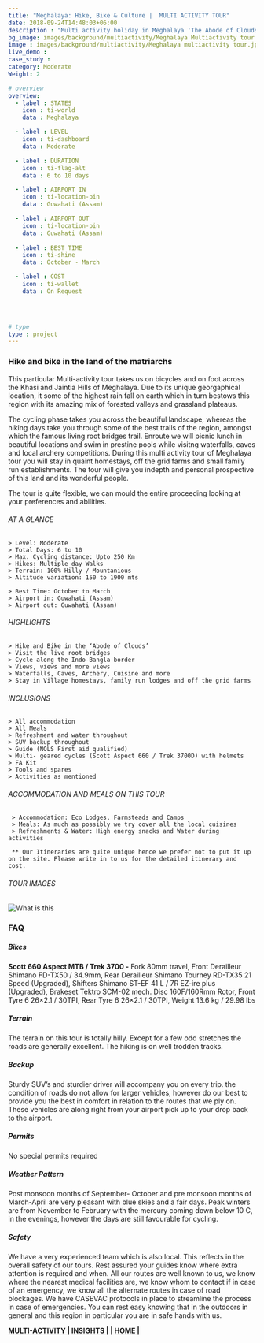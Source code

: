 ```yaml
---
title: "Meghalaya: Hike, Bike & Culture |  MULTI ACTIVITY TOUR"
date: 2018-09-24T14:48:03+06:00
description : "Multi activity holiday in Meghalaya 'The Abode of Clouds'"
bg_image: images/background/multiactivity/Meghalaya Multiactivity tour main.jpg
image : images/background/multiactivity/Meghalaya multiactivity tour.jpg
live_demo : 
case_study : 
category: Moderate
Weight: 2

# overview
overview:
  - label : STATES
    icon : ti-world
    data : Meghalaya

  - label : LEVEL
    icon : ti-dashboard
    data : Moderate 

  - label : DURATION
    icon : ti-flag-alt
    data : 6 to 10 days

  - label : AIRPORT IN
    icon : ti-location-pin
    data : Guwahati (Assam)

  - label : AIRPORT OUT
    icon : ti-location-pin
    data : Guwahati (Assam)
    
  - label : BEST TIME
    icon : ti-shine
    data : October - March

  - label : COST
    icon : ti-wallet
    data : On Request

 


# type
type : project
---
```


### Hike and bike in the land of the matriarchs

This particular Multi-activity tour takes us on bicycles and on foot across the Khasi and Jaintia Hills of Meghalaya. Due to its unique georgaphical location, it some of the  highest rain fall on earth which in turn bestows this region with its amazing mix of forested valleys and grassland plateaus. 

The cycling phase takes you across the beautiful landscape, whereas the hiking days take you through some of the best trails of the region, amongst which the famous living root bridges trail. Enroute we will picnic lunch in beautiful locations and swim in prestine pools while visitng waterfalls, caves and local archery competitions. During this multi activity tour of Meghalaya tour you will stay in quaint homestays, off the grid farms and small family run establishments. The tour will give you indepth and personal prospective of this land and its wonderful people.

The tour is quite flexible, we can mould the entire proceeding looking at your preferences and abilities.





###### AT A GLANCE
```
> Level: Moderate 
> Total Days: 6 to 10
> Max. Cycling distance: Upto 250 Km
> Hikes: Multiple day Walks
> Terrain: 100% Hilly / Mountanious
> Altitude variation: 150 to 1900 mts

> Best Time: October to March
> Airport in: Guwahati (Assam)
> Airport out: Guwahati (Assam)
```




###### HIGHLIGHTS
```
> Hike and Bike in the ‘Abode of Clouds’
> Visit the live root bridges
> Cycle along the Indo-Bangla border
> Views, views and more views
> Waterfalls, Caves, Archery, Cuisine and more
> Stay in Village homestays, family run lodges and off the grid farms
```

###### INCLUSIONS
```
> All accommodation
> All Meals
> Refreshment and water throughout
> SUV backup throughout
> Guide (NOLS First aid qualified)
> Multi- geared cycles (Scott Aspect 660 / Trek 3700D) with helmets
> FA Kit
> Tools and spares
> Activities as mentioned
```
###### ACCOMMODATION AND MEALS ON THIS TOUR

```
 > Accommodation: Eco Lodges, Farmsteads and Camps
 > Meals: As much as possibly we try cover all the local cuisines
 > Refreshments & Water: High energy snacks and Water during activities 
```

``` ** Our Itineraries are quite unique hence we prefer not to put it up on the site. Please write in to us for the detailed itinerary and cost.```

###### TOUR IMAGES

![What is this](/images/background/multiactivity/meghalayamultiactivitygallery.jpg)


### FAQ


##### Bikes

**Scott 660 Aspect MTB / Trek 3700 -**
Fork 80mm travel, Front Derailleur Shimano FD-TX50 / 34.9mm, Rear Derailleur Shimano Tourney RD-TX35 21 Speed (Upgraded), Shifters Shimano ST-EF 41 L / 7R EZ-ire plus (Upgraded), Brakeset Tektro SCM-02 mech. Disc 160F/160Rmm Rotor, Front Tyre 6 26×2.1 / 30TPI, Rear Tyre 6 26×2.1 / 30TPI, Weight 13.6 kg / 29.98 lbs

##### Terrain 

The terrain on this tour is totally hilly. Except for a few odd stretches the roads are generally excellent. The hiking is on well trodden tracks.

##### Backup
Sturdy SUV’s and sturdier driver will accompany you on every trip. the condition of roads do not allow for larger vehicles, however do our best to provide you the best in comfort in relation to the routes that we ply on. These vehicles are along right from your airport pick up to your drop back to the airport.


##### Permits
No special permits required

##### Weather Pattern
Post monsoon months of September- October and pre monsoon months of March-April are very pleasant with blue skies and a fair days. Peak winters are from November to February with the mercury coming down below 10 C, in the evenings, however the days are still favourable for cycling.

##### Safety 
We have a very experienced team which is also local. This reflects in the overall safety of our tours. Rest assured your guides know where extra attention is required and when. All our routes are well known to us, we know where the nearest medical facilities are, we know whom to contact if in case of an emergency, we know all the alternate routes in case of road blockages. We have CASEVAC protocols in place to streamline the process in case of emergencies. You can rest easy knowing that in the outdoors in general and this region in particular you are in safe hands with us.

**[MULTI-ACTIVITY  ](https://www.northbynortheast.in/multiactivity/)       |  [INSIGHTS |](https://www.northbynortheast.in/insights/) |  [HOME |](https://www.northbynortheast.in/)**